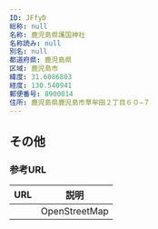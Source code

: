 ```yaml
---
ID: JFfyD
総称: null
名称: 鹿児島県護国神社
名称読み: null
別名: null
都道府県: 鹿児島県
区域: 鹿児島市
緯度: 31.6086803
経度: 130.540941
郵便番号: 8900014
住所: 鹿児島県鹿児島市草牟田２丁目６０−７
---
```


## その他

### 参考URL

| URL | 説明          |
| --- | ------------- |
|     | OpenStreetMap |
